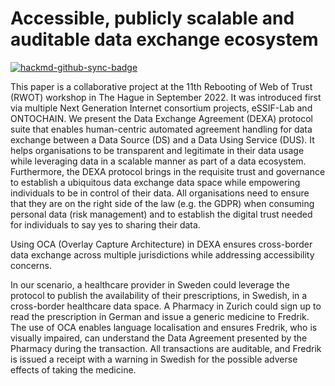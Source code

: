 # Accessible, publicly scalable and auditable data exchange ecosystem

[![hackmd-github-sync-badge](https://hackmd.io/1wxXNi2vSIeEv2-Ua6f1vA/badge)](https://hackmd.io/1wxXNi2vSIeEv2-Ua6f1vA)


This paper is a collaborative project at the 11th Rebooting of Web of Trust (RWOT) workshop in The Hague in September 2022. It was introduced first via multiple Next Generation Internet consortium projects, eSSIF-Lab and ONTOCHAIN. We present the Data Exchange Agreement (DEXA) protocol suite that enables human-centric automated agreement handling for data exchange between a Data Source (DS) and a Data Using Service (DUS). It helps organisations to be transparent and legitimate in their data usage while leveraging data in a scalable manner as part of a data ecosystem. Furthermore, the DEXA protocol brings in the requisite trust and governance to establish a ubiquitous data exchange data space while empowering individuals to be in control of their data. All organisations need to ensure that they are on the right side of the law (e.g. the GDPR) when consuming personal data (risk management) and to establish the digital trust needed for individuals to say yes to sharing their data.

Using OCA (Overlay Capture Architecture) in DEXA ensures cross-border data exchange across multiple jurisdictions while addressing accessibility concerns.

In our scenario, a healthcare provider in Sweden could leverage the protocol to publish the availability of their prescriptions, in Swedish, in a cross-border healthcare data space. A Pharmacy in Zurich could sign up to read the prescription in German and issue a generic medicine to Fredrik. The use of OCA enables language localisation and ensures Fredrik, who is visually impaired, can understand the Data Agreement presented by the Pharmacy during the transaction. All transactions are auditable, and Fredrik is issued a receipt with a warning in Swedish for the possible adverse effects of taking the medicine. 
